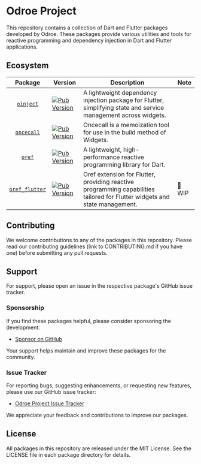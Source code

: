 # Odroe Project

This repository contains a collection of Dart and Flutter packages developed by Odroe. These packages provide various utilities and tools for reactive programming and dependency injection in Dart and Flutter applications.

## Ecosystem

| Package | Version | Description | Note |
|:-------:|---------|-------------|------|
| [`oinject`](pub/oinject/) | [![Pub Version](https://img.shields.io/pub/v/oinject)](https://pub.dev/packages/oinject) | A lightweight dependency injection package for Flutter, simplifying state and service management across widgets. | |
| [`oncecall`](pub/oncecall/) | [![Pub Version](https://img.shields.io/pub/v/oncecall)](https://pub.dev/packages/oncecall) | Oncecall is a memoization tool for use in the build method of Widgets. | |
| [`oref`](pub/oref/) | [![Pub Version](https://img.shields.io/pub/v/oref)](https://pub.dev/packages/oref) | A lightweight, high-performance reactive programming library for Dart. | |
| [`oref_flutter`](pub/oref_flutter/) | [![Pub Version](https://img.shields.io/pub/v/oref_flutter)](https://pub.dev/packages/oref_flutter) | Oref extension for Flutter, providing reactive programming capabilities tailored for Flutter widgets and state management. | 🚧 WIP |

## Contributing

We welcome contributions to any of the packages in this repository. Please read our contributing guidelines (link to CONTRIBUTING.md if you have one) before submitting any pull requests.

## Support

For support, please open an issue in the respective package's GitHub issue tracker.

### Sponsorship

If you find these packages helpful, please consider sponsoring the development:

- [Sponsor on GitHub](https://github.com/sponsors/medz)

Your support helps maintain and improve these packages for the community.

### Issue Tracker

For reporting bugs, suggesting enhancements, or requesting new features, please use our GitHub issue tracker:

- [Odroe Project Issue Tracker](https://github.com/odroe/odroe/issues)

We appreciate your feedback and contributions to improve our packages.

## License

All packages in this repository are released under the MIT License. See the LICENSE file in each package directory for details.
